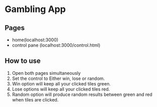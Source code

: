 # Gambling App
<!-- ### Please note that some parts of this code were built with the help of AI(To cover the fact that i actually suck at NodeJS). -->


## Pages
- home(localhost:3000)
- control pane (localhost:3000/control.html)

## How to use

1. Open both pages simultaneously
2. Set the control to Either win, lose or random.
3. Win option will keep all your clicked tiles green.
4. Lose options will keep all your clicked tiles red.
5. Random option will produce random results between green and red when tiles are clicked.
